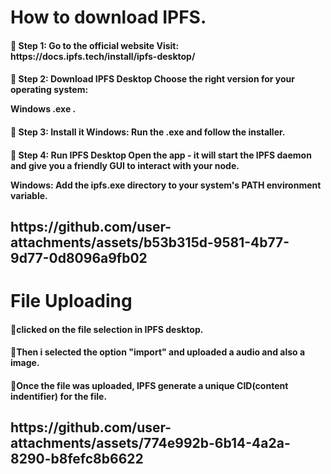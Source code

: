 <h1>How to download IPFS.</h1>
<h4>🔹 Step 1: Go to the official website Visit: https://docs.ipfs.tech/install/ipfs-desktop/
</h4>
<h4>🔹 Step 2: Download IPFS Desktop Choose the right version for your operating system:

Windows .exe .</h4>
<h4>🔹 Step 3: Install it Windows: Run the .exe and follow the installer.</h4>
<h4>🔹 Step 4: Run IPFS Desktop Open the app - it will start the IPFS daemon and give you a friendly GUI to interact with your node.

Windows: Add the ipfs.exe directory to your system's PATH environment variable.</h4>
<h2>https://github.com/user-attachments/assets/b53b315d-9581-4b77-9d77-0d8096a9fb02
</h2>

<h1>File Uploading</h1>
<h4>🔹clicked on the file selection in IPFS desktop.</h4>
<h4>🔹Then i selected the option "import" and uploaded a audio and also a image.</h4>
<h4>🔹Once the file was uploaded, IPFS generate a unique CID(content indentifier) for the file.</h4>
<h2>https://github.com/user-attachments/assets/774e992b-6b14-4a2a-8290-b8fefc8b6622
</h2>
<!---
tarun893/tarun893 is a ✨ special ✨ repository because its `README.md` (this file) appears on your GitHub profile.
You can click the Preview link to take a look at your changes.
--->

